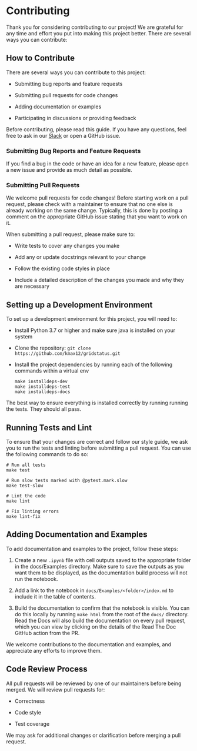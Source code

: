 # Contributing 

Thank you for considering contributing to our project! We are grateful for any time and effort you put into making this project better. There are several ways you can contribute:

## How to Contribute

There are several ways you can contribute to this project:

* Submitting bug reports and feature requests

* Submitting pull requests for code changes

* Adding documentation or examples

* Participating in discussions or providing feedback

Before contributing, please read this guide. If you have any questions, feel free to ask in our [Slack](https://join.slack.com/t/gridstatus/shared_invite/zt-1jk6vlzt2-Lzz4pdpjkJYVUJkynOiIvQ) or open a GitHub issue.

### Submitting Bug Reports and Feature Requests

If you find a bug in the code or have an idea for a new feature, please open a new issue and provide as much detail as possible.

### Submitting Pull Requests

We welcome pull requests for code changes! Before starting work on a pull request, please check with a maintainer to ensure that no one else is already working on the same change. Typically, this is done by posting a comment on the appropriate GitHub issue stating that you want to work on it.

When submitting a pull request, please make sure to:

* Write tests to cover any changes you make

* Add any or update docstrings relevant to your change

* Follow the existing code styles in place

* Include a detailed description of the changes you made and why they are necessary



## Setting up a Development Environment


To set up a development environment for this project, you will need to:

* Install Python 3.7 or higher and make sure java is installed on your system

* Clone the repository: `git clone https://github.com/kmax12/gridstatus.git`

* Install the project dependencies by running each of the following commands within a virtual env

    ```
    make installdeps-dev
    make installdeps-test
    make installdeps-docs
    ```

The best way to ensure everything is installed correctly by running running the tests. They should all pass. 

## Running Tests and Lint

To ensure that your changes are correct and follow our style guide, we ask you to run the tests and linting before submitting a pull request. You can use the following commands to do so:

```
# Run all tests
make test

# Run slow tests marked with @pytest.mark.slow
make test-slow

# Lint the code
make lint

# Fix linting errors
make lint-fix
```


## Adding Documentation and Examples

To add documentation and examples to the project, follow these steps:

1. Create a new `.ipynb` file with cell outputs saved to the appropriate folder in the docs/Examples directory. Make sure to save the outputs as you want them to be displayed, as the documentation build process will not run the notebook.

2. Add a link to the notebook in `docs/Examples/<folder>/index.md` to include it in the table of contents.

3. Build the documentation to confirm that the notebook is visible. You can do this locally by running `make html` from the root of the `docs/` directory. Read the Docs will also build the documentation on every pull request, which you can view by clicking on the details of the Read The Doc GitHub action from the PR.

We welcome contributions to the documentation and examples, and appreciate any efforts to improve them.

## Code Review Process

All pull requests will be reviewed by one of our maintainers before being merged. We will review pull requests for:

* Correctness

* Code style

* Test coverage

We may ask for additional changes or clarification before merging a pull request.
